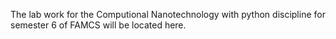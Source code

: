 The lab work for the Computional Nanotechnology with python discipline for semester 6 of FAMCS will be located here.
